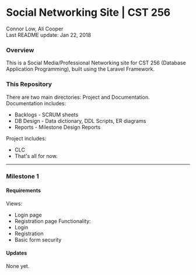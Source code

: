 # Social Networking Site | CST 256 #

Connor Low, Ali Cooper  
Last README update: Jan 22, 2018
  
### Overview ###
This is a Social Media/Professional Networking site for CST 256 (Database Application Programming), built using the Laravel Framework.
### This Repository ###  
There are two main directories: Project and Documentation.  
Documentation includes:
* Backlogs - SCRUM sheets
* DB Design - Data dictionary, DDL Scripts, ER diagrams
* Reports - Milestone Design Reports  

Project includes:
* CLC
* That's all for now.
----------------
### Milestone 1 ###
#### Requirements ####
Views:
* Login page
* Registration page
Functionality:
* Login
* Registration
* Basic form security
#### Updates ####
None yet.
